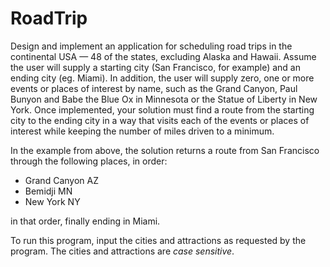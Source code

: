 # RoadTrip

Design and implement an application for scheduling road trips in the continental USA — 48 of the states, excluding Alaska and Hawaii. Assume the user will supply a starting city (San Francisco, for example) and an ending city (eg. Miami). In addition, the user will supply zero, one or more events or places of interest by name, such as the Grand Canyon, Paul Bunyon and Babe the Blue Ox in Minnesota or the Statue of Liberty in New York. Once implemented, your solution must find a route
from the starting city to the ending city in a way that visits each of the events or places of interest while keeping the number of miles driven to a minimum. 

In the example from above, the solution returns a route from San Francisco through the following places, in order:

- Grand Canyon AZ
- Bemidji MN
- New York NY

in that order, finally ending in Miami.

To run this program, input the cities and attractions as requested by the program. The cities and attractions are *case sensitive*.
